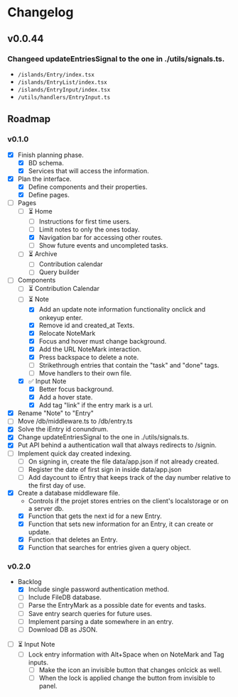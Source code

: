 # Changelog

## v0.0.44

### Changeed updateEntriesSignal to the one in ./utils/signals.ts.
  - `/islands/Entry/index.tsx`
  - `/islands/EntryList/index.tsx`
  - `/islands/EntryInput/index.tsx`
  - `/utils/handlers/EntryInput.ts`

## Roadmap

### v0.1.0

- [x] Finish planning phase.
  - [x] BD schema.
  - [x] Services that will access the information.
- [x] Plan the interface.
  - [x] Define components and their properties.
  - [x] Define pages.
- [ ] Pages
  - [ ] ⏳ Home
    - [ ] Instructions for first time users.
    - [ ] Limit notes to only the ones today.
    - [x] Navigation bar for accessing other routes.
    - [ ] Show future events and uncompleted tasks.
  - [ ] ⏳ Archive
    - [ ] Contribution calendar
    - [ ] Query builder
- [ ] Components
  - [ ] ⏳ Contribution Calendar
  - [ ] ⏳ Note
    - [x] Add an update note information functionality onclick and onkeyup enter.
    - [x] Remove id and created_at Texts.
    - [x] Relocate NoteMark
    - [x] Focus and hover must change background.
    - [x] Add the URL NoteMark interaction.
    - [x] Press backspace to delete a note.
    - [ ] Strikethrough entries that contain the "task" and "done" tags.
    - [ ] Move handlers to their own file.
  - [x] ✅ Input Note
    - [x] Better focus background.
    - [x] Add a hover state.
    - [x] Add tag "link" if the entry mark is a url.
- [x] Rename "Note" to "Entry"
- [ ] Move /db/middleware.ts to /db/entry.ts
- [x] Solve the iEntry id conundrum.
- [x] Change updateEntriesSignal to the one in ./utils/signals.ts.
- [x] Put API behind a authentication wall that always redirects to /signin.
- [ ] Implement quick day created indexing.
  - [ ] On signing in, create the file data/app.json if not already created.
  - [ ] Register the date of first sign in inside data/app.json
  - [ ] Add daycount to iEntry that keeps track of the day number relative to the first day of use.
- [x] Create a database middleware file.
  - Controls if the projet stores entries on the client's localstorage or on a server db.
  - [x] Function that gets the next id for a new Entry.
  - [x] Function that sets new information for an Entry, it can create or update.
  - [x] Function that deletes an Entry.
  - [x] Function that searches for entries given a query object.

### v0.2.0

  - Backlog
    - [x] Include single password authentication method.
    - [ ] Include FileDB database.
    - [ ] Parse the EntryMark as a possible date for events and tasks.
    - [ ] Save entry search queries for future uses.
    - [ ] Implement parsing a date somewhere in an entry.
    - [ ] Download DB as JSON.
  - [ ] ⏳ Input Note
    - [ ] Lock entry information with Alt+Space when on NoteMark and Tag inputs.
      - [ ] Make the icon an invisible button that changes onlcick as well.
      - [ ] When the lock is applied change the button from invisible to panel.